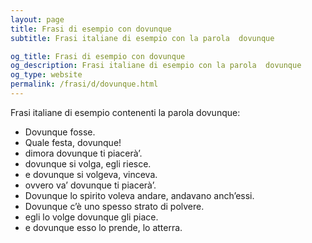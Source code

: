 ```yaml
---
layout: page
title: Frasi di esempio con dovunque 
subtitle: Frasi italiane di esempio con la parola  dovunque

og_title: Frasi di esempio con dovunque 
og_description: Frasi italiane di esempio con la parola  dovunque
og_type: website
permalink: /frasi/d/dovunque.html
---
```


Frasi italiane di esempio contenenti la parola dovunque:


- Dovunque fosse.
- Quale festa, dovunque!
- dimora dovunque ti piacerà’.
- dovunque si volga, egli riesce.
- e dovunque si volgeva, vinceva.
- ovvero va’ dovunque ti piacerà’.
- Dovunque lo spirito voleva andare, andavano anch’essi.
- Dovunque c’è uno spesso strato di polvere.
- egli lo volge dovunque gli piace.
- e dovunque esso lo prende, lo atterra.
